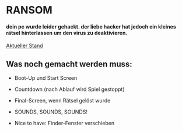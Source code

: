 # RANSOM

#### dein pc wurde leider gehackt. der liebe hacker hat jedoch ein kleines rätsel hinterlassen um den virus zu deaktivieren. 

[Aktueller Stand](https://beniwonka.github.io/ransom/)

## Was noch gemacht werden muss:
  
  * Boot-Up und Start Screen

  * Countdown (nach Ablauf wird Spiel gestoppt)

  * Final-Screen, wenn Rätsel gelöst wurde

  * SOUNDS, SOUNDS, SOUNDS!
  
  * Nice to have: Finder-Fenster verschieben
